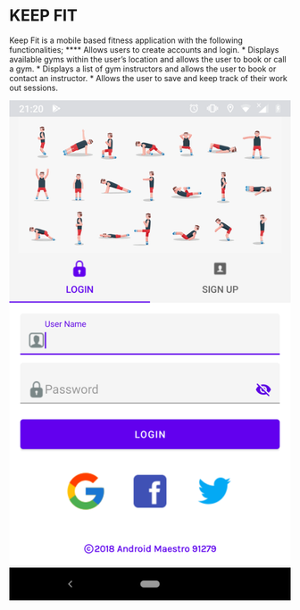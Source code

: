 # KEEP FIT
Keep Fit is a mobile based fitness application with the following functionalities;
    **** Allows users to create accounts and login.
    * Displays available gyms within the user’s location and allows the user to book or call a gym.
    * Displays a list of gym instructors and allows the user to book or contact an instructor.
    * Allows the user to save and keep track of their work out sessions. 

![alt text](screenshots/LoginScreen.png "Description goes here")
